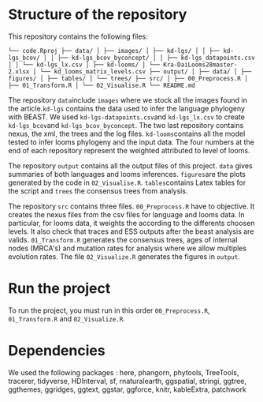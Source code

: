 # Structure of the repository

This repository contains the following files:

`
└── code.Rproj
├── data/
│ ├── images/
│ ├── kd-lgs/
│ │ ├── kd-lgs_bcov/
│ │ ├── kd-lgs_bcov_byconcept/
│ │ ├── kd-lgs_datapoints.csv
│ │ └── kd-lgs_lx.csv
│ ├── kd-looms/
│ └── Kra-DaiLooms28master-2.xlsx
│ └── kd_looms_matrix_levels.csv
├── output/
│ ├── data/
│ ├── figures/
│ ├── tables/
│ └── trees/
├── src/
│ ├── 00_Preprocess.R
│ ├── 01_Transform.R
│ └── 02_Visualise.R
└── README.md
`

The repository `data`include `images` where we stock all the images found in the article.`kd-lgs` contains the data used to infer the language phylogeny with BEAST.  We used `kd-lgs-datapoints.csv`and `kd-lgs_lx.csv` to create `kd-lgs_bcov`and `kd-lgs_bcov_byconcept`.  The two last repository contains nexus, the xml, the trees and the log files. `kd-looms`contains all the model tested to infer looms phylogeny and the input data. The four numbers at the end of each repository represent the weighted attributed to level of looms. 

The repository `output` contains all the output files of this project. `data` gives summaries of both languages and looms inferences. `figures`are the plots generated by the code in `02_Visualise.R`. `tables`contains Latex tables for the script and `trees` the consensus trees from analysis. 

The repository `src` contains three files. `00_Preprocess.R` have to objective. It creates the nexus files from the csv files for language and looms data. In particular, for looms data, it weights the according to the differents choosen levels. It also check that traces and ESS outputs after the beast analysis are valids. `01_Transform.R` generates the consensus trees, ages of internal nodes (MRCA's) and mutation rates for analysis where we allow multiples evolution rates. The file `02_Visualize.R` generates the figures in `output`.

# Run the project 

To run the project, you must run in this order `00_Preprocess.R`,   `01_Transform.R` and `02_Visualize.R`.

# Dependencies

We used the following packages : here, phangorn, phytools, TreeTools, tracerer, tidyverse, HDInterval, sf, rnaturalearth, ggspatial, stringi, ggtree, ggthemes, ggridges, ggtext, ggstar, ggforce, knitr, kableExtra, patchwork














